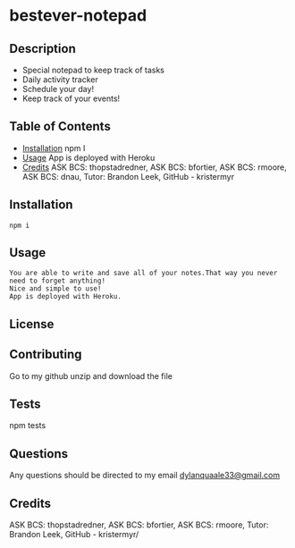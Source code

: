 # bestever-notepad

  ## Description
  - Special notepad to keep track of tasks 
  - Daily activity tracker
  - Schedule your day!
  - Keep track of your events!
  ## Table of Contents
  - [Installation](#installation)
      npm I
  - [Usage](#usage)
      App is deployed with Heroku
  - [Credits](#credits)
      ASK BCS: thopstadredner,
      ASK BCS: bfortier,
      ASK BCS: rmoore,
      ASK BCS: dnau,
      Tutor: Brandon Leek,
      GitHub - kristermyr

  ## Installation
    npm i 

  ## Usage
    You are able to write and save all of your notes.That way you never need to forget anything!
    Nice and simple to use!
    App is deployed with Heroku.
  ## License

  ## Contributing
  Go to my github unzip and download the file 

  ## Tests
  npm tests

  ## Questions
  Any questions should be directed to my email dylanquaale33@gmail.com
  
  ## Credits 
  ASK BCS: thopstadredner,
  ASK BCS: bfortier,
  ASK BCS: rmoore,
  Tutor: Brandon Leek,
  GitHub - kristermyr/


